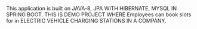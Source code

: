 This application is built on JAVA-8, JPA WITH HIBERNATE, MYSQL IN SPRING BOOT.
THIS IS DEMO PROJECT WHERE
Employees can book slots for in ELECTRIC VEHICLE CHARGING STATIONS IN A COMPANY.
